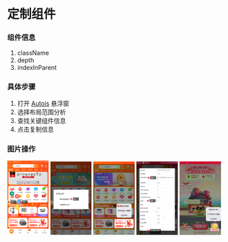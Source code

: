 # 定制组件
### 组件信息
1. className
2. depth
3. indexInParent
### 具体步骤
1. 打开 [Autojs](../apk) 悬浮窗
2. 选择布局范围分析
3. 查找关键组件信息
4. 点击复制信息
### 图片操作
<img alt="步骤1" src="../picture/settings1.png" width="19%"/> 
<img alt="步骤2" src="../picture/settings2.png" width="19%"/> 
<img alt="步骤3" src="../picture/settings3.png" width="19%"/> 
<img alt="步骤4" src="../picture/settings4.png" width="19%"/> 
<img alt="步骤5" src="../picture/settings5.png" width="19%"/> 